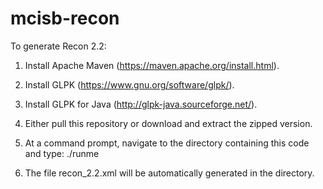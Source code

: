 # mcisb-recon

To generate Recon 2.2:

1. Install Apache Maven (https://maven.apache.org/install.html).
2. Install GLPK (https://www.gnu.org/software/glpk/).
3. Install GLPK for Java (http://glpk-java.sourceforge.net/).
4. Either pull this repository or download and extract the zipped version.
5. At a command prompt, navigate to the directory containing this code and type:
      ./runme

6. The file recon_2.2.xml will be automatically generated in the directory.
